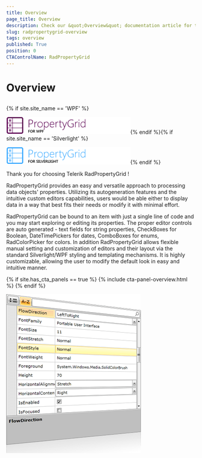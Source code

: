```yaml
---
title: Overview
page_title: Overview
description: Check our &quot;Overview&quot; documentation article for the RadPropertyGrid {{ site.framework_name }} control.
slug: radpropertygrid-overview
tags: overview
published: True
position: 0
CTAControlName: RadPropertyGrid
---
```


# Overview



## 

{% if site.site_name == 'WPF' %}


![](images/RadPropertyGrid_LogoWPF.png){% endif %}{% if site.site_name == 'Silverlight' %}

![](images/RadPropertyGrid_LogoSL.png){% endif %}



Thank you for choosing Telerik RadPropertyGrid !

RadPropertyGrid provides an easy and versatile approach to processing data objects' properties. Utilizing its autogeneration features and the intuitive custom editors capabilities, users would be able either to display data in a way that best fits their needs or modify it with minimal effort.

RadPropertyGrid can be bound to an item with just a single line of code and you may start exploring or editing its properties. The proper editor controls are auto generated - text fields for string properties, CheckBoxes for Boolean, DateTimePickers for dates, ComboBoxes for enums, RadColorPicker for colors. In addition RadPropertyGrid allows flexible manual setting and customization of editors and their layout via the standard Silverlight/WPF styling and templating mechanisms.  It is highly customizable, allowing the user to modify the default look in easy and intuitive manner.

{% if site.has_cta_panels == true %}
{% include cta-panel-overview.html %}
{% endif %}

 ![](images/RadPropertyGrid_Overview.png)








